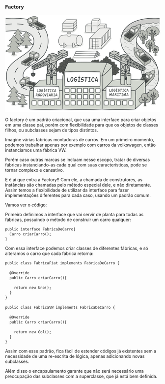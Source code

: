 ### Factory

![factory](../../imgs/factory.png)

O factory é um padrão criacional, que usa uma interface para criar objetos em uma classe pai, porém com flexibilidade para que os objetos de classes filhos, ou subclasses sejam de tipos distintos.

Imagine várias fabricas montadoras de carros. Em um primeiro momento, podemos trabalhar apenas por exemplo com carros da volkswagen, então instanciamos uma fábrica VW.

Porém caso outras marcas se incluam nesse escopo, tratar de diversas fábricas instanciando-as cada qual com suas características, pode se tornar complexo e cansativo.

E é aí que entra a Factory!! Com ele, a chamada de construtores, as instâncias são chamadas pelo método especial dele, e não diretamente. Assim temos a flexibilidade de utilizar da interface para fazer implementações diferentes para cada caso, usando um padrão comum.

Vamos ver o código:

Primeiro definimos a interface que vai servir de planta para todas as fábricas, possuindo o método de construir um carro qualquer:
```
public interface FabricaDeCarro{
  Carro criarCarro();
}
```

Com essa interface podemos criar classes de diferentes fábricas, e só alteramos o carro que cada fábrica retorna:
```
public class FabricaFiat implements FabricaDeCarro {
  
  @Override
  public Carro criarCarro(){
    
    return new Uno();
  }
}

public class FabricaVW implements FabricaDeCarro {
  
  @Override
  public Carro criarCarro(){
    
    return new Gol();
  }
}
```

Assim com esse padrão, fica fácil de estender códigos já existentes sem a necessidade de uma re-escrita de lógica, apenas adicionando novas subclasses.

Além disso o encapsulamento garante que não será necessário uma preocupação das subclasses com a superclasse, que já está bem definida.

